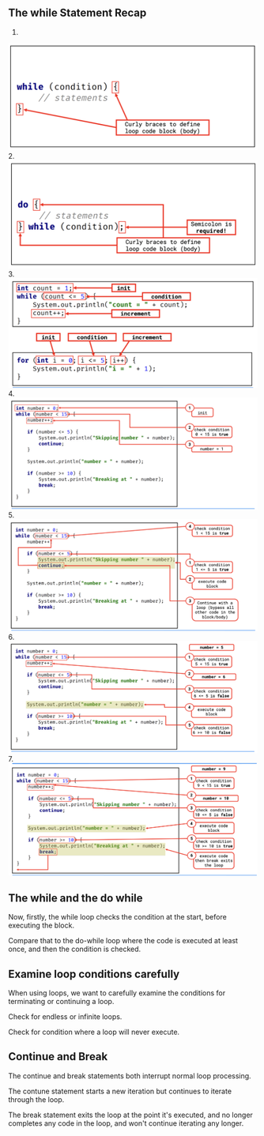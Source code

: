 ## The while Statement Recap
1.
![1_while_loop.png](1_while_loop.png)
2.
![2_do_while_loop.png](2_do_while_loop.png)
3.
![3_while_vs_for_loop.png](3_while_vs_for_loop.png)
4.
![4_while_loop.png](4_while_loop.png)
5.
![5_while_loop.png](5_while_loop.png)
6.
![6_while_loop.png](6_while_loop.png)
7.
![7_while_loop.png](7_while_loop.png)

## The while and the do while
Now, firstly, the while loop checks the condition at the start, before executing the block.

Compare that to the do-while loop where the code is executed at least once, and then the condition is checked.

## Examine loop conditions carefully
When using loops, we want to carefully examine the conditions for terminating or continuing a loop.

Check for endless or infinite loops.

Check for condition where a loop will never execute.

## Continue and Break
The continue and break statements both interrupt normal loop processing.

The contune statement starts a new iteration but continues to iterate through the loop.

The break statement exits the loop at the point it's executed, and no longer completes any code in the loop, and won't continue iterating any longer.